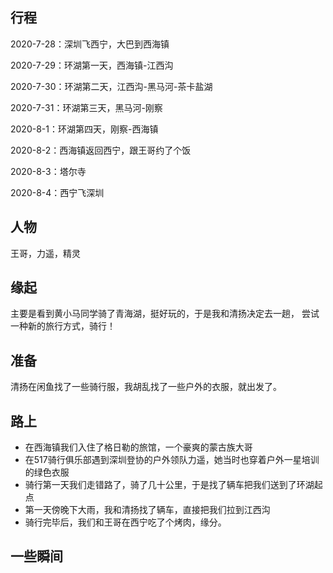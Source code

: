 ## 行程

2020-7-28：深圳飞西宁，大巴到西海镇

2020-7-29：环湖第一天，西海镇-江西沟

2020-7-30：环湖第二天，江西沟-黑马河-茶卡盐湖

2020-7-31：环湖第三天，黑马河-刚察

2020-8-1：环湖第四天，刚察-西海镇

2020-8-2：西海镇返回西宁，跟王哥约了个饭

2020-8-3：塔尔寺

2020-8-4：西宁飞深圳

## 人物

王哥，力遥，精灵


## 缘起

主要是看到黄小马同学骑了青海湖，挺好玩的，于是我和清扬决定去一趟，
尝试一种新的旅行方式，骑行！

## 准备

清扬在闲鱼找了一些骑行服，我胡乱找了一些户外的衣服，就出发了。

## 路上

* 在西海镇我们入住了格日勒的旅馆，一个豪爽的蒙古族大哥
* 在517骑行俱乐部遇到深圳登协的户外领队力遥，她当时也穿着户外一星培训的绿色衣服
* 骑行第一天我们走错路了，骑了几十公里，于是找了辆车把我们送到了环湖起点
* 第一天傍晚下大雨，我和清扬找了辆车，直接把我们拉到江西沟
* 骑行完毕后，我们和王哥在西宁吃了个烤肉，缘分。


## 一些瞬间

